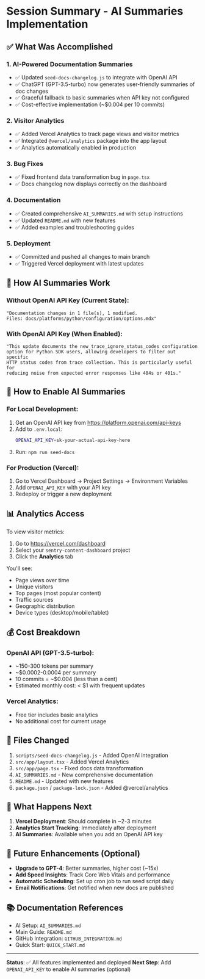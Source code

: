 # Session Summary - AI Summaries Implementation

## ✅ What Was Accomplished

### 1. **AI-Powered Documentation Summaries**
- ✅ Updated `seed-docs-changelog.js` to integrate with OpenAI API
- ✅ ChatGPT (GPT-3.5-turbo) now generates user-friendly summaries of doc changes
- ✅ Graceful fallback to basic summaries when API key not configured
- ✅ Cost-effective implementation (~$0.004 per 10 commits)

### 2. **Visitor Analytics**
- ✅ Added Vercel Analytics to track page views and visitor metrics
- ✅ Integrated `@vercel/analytics` package into the app layout
- ✅ Analytics automatically enabled in production

### 3. **Bug Fixes**
- ✅ Fixed frontend data transformation bug in `page.tsx`
- ✅ Docs changelog now displays correctly on the dashboard

### 4. **Documentation**
- ✅ Created comprehensive `AI_SUMMARIES.md` with setup instructions
- ✅ Updated `README.md` with new features
- ✅ Added examples and troubleshooting guides

### 5. **Deployment**
- ✅ Committed and pushed all changes to main branch
- ✅ Triggered Vercel deployment with latest updates

## 🤖 How AI Summaries Work

### Without OpenAI API Key (Current State):
```
"Documentation changes in 1 file(s), 1 modified. 
Files: docs/platforms/python/configuration/options.mdx"
```

### With OpenAI API Key (When Enabled):
```
"This update documents the new trace_ignore_status_codes configuration 
option for Python SDK users, allowing developers to filter out specific 
HTTP status codes from trace collection. This is particularly useful for 
reducing noise from expected error responses like 404s or 401s."
```

## 🚀 How to Enable AI Summaries

### For Local Development:
1. Get an OpenAI API key from https://platform.openai.com/api-keys
2. Add to `.env.local`:
   ```bash
   OPENAI_API_KEY=sk-your-actual-api-key-here
   ```
3. Run: `npm run seed-docs`

### For Production (Vercel):
1. Go to Vercel Dashboard → Project Settings → Environment Variables
2. Add `OPENAI_API_KEY` with your API key
3. Redeploy or trigger a new deployment

## 📊 Analytics Access

To view visitor metrics:
1. Go to https://vercel.com/dashboard
2. Select your `sentry-content-dashboard` project
3. Click the **Analytics** tab

You'll see:
- Page views over time
- Unique visitors
- Top pages (most popular content)
- Traffic sources
- Geographic distribution
- Device types (desktop/mobile/tablet)

## 💰 Cost Breakdown

### OpenAI API (GPT-3.5-turbo):
- ~150-300 tokens per summary
- ~$0.0002-0.0004 per summary
- 10 commits = ~$0.004 (less than a cent)
- Estimated monthly cost: < $1 with frequent updates

### Vercel Analytics:
- Free tier includes basic analytics
- No additional cost for current usage

## 📝 Files Changed

1. `scripts/seed-docs-changelog.js` - Added OpenAI integration
2. `src/app/layout.tsx` - Added Vercel Analytics
3. `src/app/page.tsx` - Fixed docs data transformation
4. `AI_SUMMARIES.md` - New comprehensive documentation
5. `README.md` - Updated with new features
6. `package.json` / `package-lock.json` - Added @vercel/analytics

## 🔄 What Happens Next

1. **Vercel Deployment**: Should complete in ~2-3 minutes
2. **Analytics Start Tracking**: Immediately after deployment
3. **AI Summaries**: Available when you add an OpenAI API key

## 🎯 Future Enhancements (Optional)

- **Upgrade to GPT-4**: Better summaries, higher cost (~15x)
- **Add Speed Insights**: Track Core Web Vitals and performance
- **Automatic Scheduling**: Set up cron job to run seed script daily
- **Email Notifications**: Get notified when new docs are published

## 📚 Documentation References

- AI Setup: `AI_SUMMARIES.md`
- Main Guide: `README.md`
- GitHub Integration: `GITHUB_INTEGRATION.md`
- Quick Start: `QUICK_START.md`

---

**Status**: ✅ All features implemented and deployed
**Next Step**: Add `OPENAI_API_KEY` to enable AI summaries (optional)

